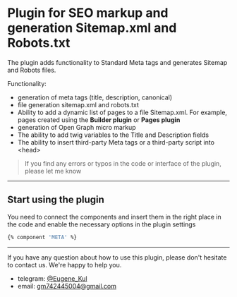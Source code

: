 # Plugin for SEO markup and generation Sitemap.xml and Robots.txt

The plugin adds functionality to Standard Meta tags and generates Sitemap and Robots files.

Functionality:

- generation of meta tags (title, description, canonical)
- file generation sitemap.xml and robots.txt
- Ability to add a dynamic list of pages to a file Sitemap.xml. For example, pages created using the **Builder plugin** or **Pages plugin**
- generation of Open Graph micro markup
- The ability to add twig variables to the Title and Description fields
- The ability to insert third-party Meta tags or a third-party script into \<head>

> If you find any errors or typos in the code or interface of the plugin, please let me know

---

## Start using the plugin

You need to connect the components and insert them in the right place in the code and enable the necessary options in the plugin settings

```bash
{% component 'META' %}
```

---

If you have any question about how to use this plugin, please don't hesitate to contact us. We're happy to help you.
- telegram: [@Eugene_Kul](https://t.me/eugene_kul)
- email: [gm742445004@gmail.com](mailto:admin@cloudhadoop.com)
